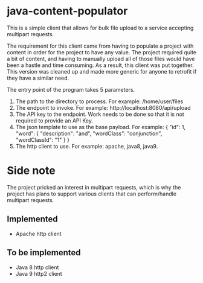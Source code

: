 # java-content-populator
This is a simple client that allows for bulk file upload to a service accepting multipart requests.

The requirement for this client came from having to populate a project with content in order for the project to have any value. The project required quite a bit of content, and having to manually upload all of those files would have been a hastle and time consuming. As a result, this client was put together. This version was cleaned up and made more generic for anyone to retrofit if they have a similar need.

The entry point of the program takes 5 parameters. 
1. The path to the directory to process. For example: /home/user/files
2. The endpoint to invoke. For example: http://localhost:8080/api/upload
3. The API key to the endpoint. Work needs to be done so that it is not required to provide an API Key.
4. The json template to use as the base payload. For example: 
{
	"id": 1,
	"word": {
		"description": "and",
		"wordClass": "conjunction",
		"wordClassId": "1"
	}
}
5. The http client to use. For example: apache, java8, java9.

# Side note
The project pricked an interest in multipart requests, which is why the project has plans to support various clients that can perform/handle multipart requests. 

## Implemented
* Apache http client

## To be implemented
* Java 8 http client
* Java 9 http2 client
